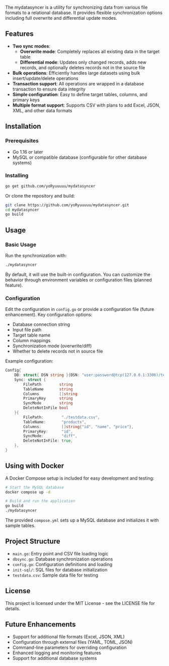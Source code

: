 The mydatasyncer is a utility for synchronizing data from various file formats to a relational database. It provides flexible synchronization options including full overwrite and differential update modes.

## Features

- **Two sync modes**:
  - **Overwrite mode**: Completely replaces all existing data in the target table
  - **Differential mode**: Updates only changed records, adds new records, and optionally deletes records not in the source file
- **Bulk operations**: Efficiently handles large datasets using bulk insert/update/delete operations
- **Transaction support**: All operations are wrapped in a database transaction to ensure data integrity
- **Simple configuration**: Easy to define target tables, columns, and primary keys
- **Multiple format support**: Supports CSV with plans to add Excel, JSON, XML, and other data formats

## Installation

### Prerequisites

- Go 1.16 or later
- MySQL or compatible database (configurable for other database systems)

### Installing

```bash
go get github.com/yoRyuuuuu/mydatasyncer
```

Or clone the repository and build:

```bash
git clone https://github.com/yoRyuuuuu/mydatasyncer.git
cd mydatasyncer
go build
```

## Usage

### Basic Usage

Run the synchronization with:

```bash
./mydatasyncer
```

By default, it will use the built-in configuration. You can customize the behavior through environment variables or configuration files (planned feature).

### Configuration

Edit the configuration in `config.go` or provide a configuration file (future enhancement). Key configuration options:

- Database connection string
- Input file path
- Target table name
- Column mappings
- Synchronization mode (overwrite/diff)
- Whether to delete records not in source file

Example configuration:

```go
Config{
    DB: struct{ DSN string }{DSN: "user:password@tcp(127.0.0.1:3306)/testdb?parseTime=true"},
    Sync: struct {
        FilePath        string
        TableName       string
        Columns         []string
        PrimaryKey      string
        SyncMode        string
        DeleteNotInFile bool
    }{
        FilePath:        "./testdata.csv",
        TableName:       "products",
        Columns:         []string{"id", "name", "price"},
        PrimaryKey:      "id",
        SyncMode:        "diff",
        DeleteNotInFile: true,
    },
}
```

## Using with Docker

A Docker Compose setup is included for easy development and testing:

```bash
# Start the MySQL database
docker compose up -d

# Build and run the application
go build
./mydatasyncer
```

The provided `compose.yml` sets up a MySQL database and initializes it with sample tables.

## Project Structure

- `main.go`: Entry point and CSV file loading logic
- `dbsync.go`: Database synchronization operations
- `config.go`: Configuration definitions and loading
- `init-sql/`: SQL files for database initialization
- `testdata.csv`: Sample data file for testing

## License

This project is licensed under the MIT License - see the LICENSE file for details.

## Future Enhancements

- Support for additional file formats (Excel, JSON, XML)
- Configuration through external files (YAML, TOML, JSON)
- Command-line parameters for overriding configuration
- Enhanced logging and monitoring features
- Support for additional database systems
